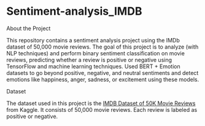 # Sentiment-analysis_IMDB

About the Project

This repository contains a sentiment analysis project using the IMDb dataset of 50,000 movie reviews. The goal of this project is to analyze (with NLP techniques) and perform binary sentiment classification on movie reviews, predicting whether a review is positive or negative using TensorFlow and machine learning techniques. Used BERT + Emotion datasets to go beyond positive, negative, and neutral sentiments and detect emotions like happiness, anger, sadness, or excitement using these models.

Dataset

The dataset used in this project is the [IMDB Dataset of 50K Movie Reviews](https://www.kaggle.com/datasets/lakshmi25npathi/imdb-dataset-of-50k-movie-reviews) from Kaggle. It consists of 50,000 movie reviews. Each review is labeled as positive or negative.
